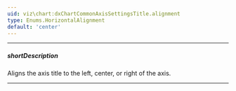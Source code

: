 ```yaml
---
uid: viz\chart:dxChartCommonAxisSettingsTitle.alignment
type: Enums.HorizontalAlignment
default: 'center'
---
```

---
##### shortDescription
Aligns the axis title to the left, center, or right of the axis.

---
